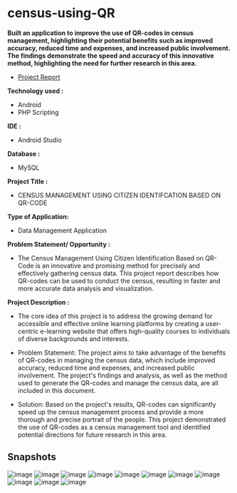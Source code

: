 # census-using-QR

<b>Built an application to improve the use of QR-codes in census management, highlighting
their potential benefits such as improved accuracy, reduced time and expenses, and increased public involvement. The
findings demonstrate the speed and accuracy of this innovative method, highlighting the need for further research in
this area. </b> <br>
- [Project Report](https://drive.google.com/file/d/1YD1eX2howxPnj6lwVympRjQ_KEpXhmTM/view?usp=sharing)

<b>Technology used : </b> 
* Android
* PHP Scripting

<b> IDE : </b> 
* Android Studio  

<b> Database : </b>
* MySQL 

<b> Project Title : </b> 
  * CENSUS MANAGEMENT USING CITIZEN IDENTIFCATION BASED ON QR-CODE

<b> Type of Application: </b>
  * Data Management Application
  
<b> Problem Statement/ Opportunity : </b> 
  * The Census Management Using Citizen Identification Based on QR-Code is an innovative and promising method for precisely and effectively gathering census data. This project report describes how QR-codes can be used to conduct the census, resulting in faster and more accurate data analysis and visualization.
  
<b> Project Description : </b>
  * The core idea of this project is to address the growing demand for accessible and effective online learning platforms by creating a user-centric e-learning website that offers high-quality courses to individuals of diverse backgrounds and interests.

* Problem Statement: The project aims to take advantage of the benefits of QR-codes in managing the census data, which 
include improved accuracy, reduced time and expenses, and increased public involvement. The 
project's findings and analysis, as well as the method used to generate the QR-codes and manage 
the census data, are all included in this document.

* Solution: Based on the project's results, QR-codes can significantly speed up the census management process 
and provide a more thorough and precise portrait of the people. This project demonstrated the use 
of QR-codes as a census management tool and identified potential directions for future research in 
this area.

## Snapshots
![image](Snapshots/AA_Splash.jpg) 
![image](Snapshots/AA_Login.jpg)
![image](Snapshots/AA_OTP.jpg)
![image](Snapshots/AA_Uhome.jpg)
![image](Snapshots/AA_ScanQR.jpg)
![image](Snapshots/AA_doneQR.jpg)
![image](Snapshots/AA_UserData.jpg)
![image](Snapshots/AA_Head.jpg)
![image](Snapshots/AA_Home.jpg)
![image](Snapshots/AA_Fertility.jpg)
![image](Snapshots/AA_FinalSub.jpg)




 
